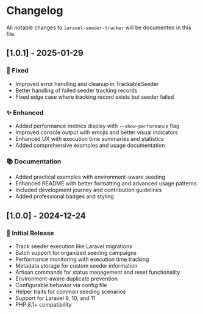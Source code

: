 # Changelog

All notable changes to `laravel-seeder-tracker` will be documented in this file.

## [1.0.1] - 2025-01-29

### 🐛 Fixed
- Improved error handling and cleanup in TrackableSeeder
- Better handling of failed seeder tracking records
- Fixed edge case where tracking record exists but seeder failed

### ✨ Enhanced  
- Added performance metrics display with `--show-performance` flag
- Improved console output with emojis and better visual indicators
- Enhanced UX with execution time summaries and statistics
- Added comprehensive examples and usage documentation

### 📚 Documentation
- Added practical examples with environment-aware seeding
- Enhanced README with better formatting and advanced usage patterns
- Included development journey and contribution guidelines
- Added professional badges and styling

## [1.0.0] - 2024-12-24

### 🎉 Initial Release
- Track seeder execution like Laravel migrations
- Batch support for organized seeding campaigns  
- Performance monitoring with execution time tracking
- Metadata storage for custom seeder information
- Artisan commands for status management and reset functionality
- Environment-aware duplicate prevention
- Configurable behavior via config file
- Helper traits for common seeding scenarios
- Support for Laravel 9, 10, and 11
- PHP 8.1+ compatibility
